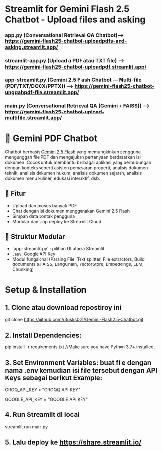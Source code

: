 # Streamlit for Gemini Flash 2.5 Chatbot - Upload files and asking

  ### app.py (Conversational Retrieval QA Chatbot)--> https://gemini-flash25-chatbot-uploadpdfs-and-asking.streamlit.app/

  ### streamlit-app.py (Upload a PDF atau TXT file) --> https://gemini-flash25-chatbot-uploadpdf.streamlit.app/

  ### app-streamlit.py (Gemini 2.5 Flash Chatbot — Multi-file (PDF/TXT/DOCX/PPTX)) --> https://gemini-flash25-chatbot-unggahpdf-file.streamlit.app/

  ### main.py (Conversational Retrieval QA (Gemini + FAISS)) --> https://gemini-flash25-chatbot-upload-multifile.streamlit.app/

# 💬 Gemini PDF Chatbot

Chatbot berbasis [Gemini 2.5 Flash](https://makersuite.google.com/) yang memungkinkan pengguna mengunggah file PDF dan mengajukan pertanyaan berdasarkan isi dokumen. Cocok untuk membantu berbagai aplikasi yang berhubungan dengan konteks seperti asisten pemasaran properti, analisis dokumen teknik, analisis dokumen hukum, analisis dokumen sejarah, analisis dokumen menu kuliner, edukasi interaktif, dsb.

## 🚀 Fitur
- Upload dan proses banyak PDF
- Chat dengan isi dokumen menggunakan Gemini 2.5 Flash
- Simpan data kontak pengguna
- Modular dan siap deploy ke Streamlit Cloud 

## 🧱 Struktur Modular
- 'app-streamlit.py' : pilihan UI utama Streamlit
- `.env`: Google API Key
-  Modul fungsional (Parsing File, Text splitter, File extractors, Build documents & FAISS, LangChain, VectorStore, Embeddings, LLM, Chunking)

# Setup & Installation

## 1. Clone atau download repostiroy ini
git clone https://github.com/utusks001/Gemini-Flash2.5-Chatbot.git

## 2. Install Dependencies:
pip install -r requirements.txt
//Make sure you have Python 3.7+ installed.

## 3. Set Environment Variables: buat file dengan nama .env kemudian isi file tersebut dengan API Keys sebagai berikut Example:
GROQ_API_KEY = "GROQQ API KEY"

GOOGLE_API_KEY = "GOOGLE API KEY"

## 4. Run Streamlit di local
streamlit run main.py

## 5. Lalu deploy ke https://share.streamlit.io/
